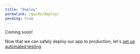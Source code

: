 ```yaml
---
title: "Deploy"
permalink: /guide/deploy/
pending: true
---
```


Coming soon!

Now that we can safely deploy our app to production, let's [set up automated testing](/guide/automate/).